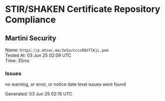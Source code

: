 # STIR/SHAKEN Certificate Repository Compliance

## Martini Security

Name: `https://p.mtsec.me/2e5a/ccccR8STlKjL.pem`\
Tested At: 03 Jun 25 02:09 UTC\
Time: 35ms

### Issues

no warning, or error, or notice date level issues were found

Generated: 03 Jun 25 02:15 UTC